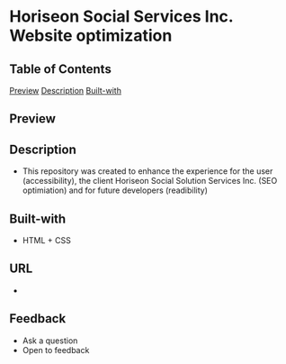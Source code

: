 <!-- UofT module Challenge #1 - SEO optimization, accessbility, readibility-->

# Horiseon Social Services Inc. Website optimization

## Table of Contents

[Preview](##Preview)
[Description](##Description)
[Built-with](##Built-with)

## Preview

## Description

- This repository was created to enhance the experience for the user (accessibility), the client Horiseon Social Solution Services Inc. (SEO optimiation) and for future developers (readibility)

## Built-with

- HTML + CSS

## URL

-

## Feedback

- Ask a question
- Open to feedback
